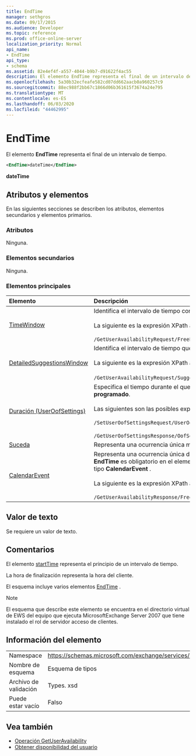 ```yaml
---
title: EndTime
manager: sethgros
ms.date: 09/17/2015
ms.audience: Developer
ms.topic: reference
ms.prod: office-online-server
localization_priority: Normal
api_name:
- EndTime
api_type:
- schema
ms.assetid: 82e4ef4f-a557-4044-b9b7-d91622f4ac55
description: El elemento EndTime representa el final de un intervalo de tiempo.
ms.openlocfilehash: 5a30b32ecfeafe582cd07dd662aacb0a960257c9
ms.sourcegitcommit: 88ec988f2bb67c1866d06b361615f3674a24e795
ms.translationtype: MT
ms.contentlocale: es-ES
ms.lasthandoff: 06/03/2020
ms.locfileid: "44462995"
---
```

# <a name="endtime"></a>EndTime

El elemento **EndTime** representa el final de un intervalo de tiempo. 
  
```xml
<EndTime>dateTime</EndTime>
```

 **dateTime**
## <a name="attributes-and-elements"></a>Atributos y elementos

En las siguientes secciones se describen los atributos, elementos secundarios y elementos primarios.
  
### <a name="attributes"></a>Atributos

Ninguna.
  
### <a name="child-elements"></a>Elementos secundarios

Ninguna.
  
### <a name="parent-elements"></a>Elementos principales

|**Elemento**|**Descripción**|
|:-----|:-----|
|[TimeWindow](timewindow.md) <br/> |Identifica el intervalo de tiempo consultado para obtener la información de disponibilidad del usuario.<br/><br/> La siguiente es la expresión XPath a este elemento:<br/><br/>  `/GetUserAvailabilityRequest/FreeBusyViewOptions/TimeWindow` <br/> |
|[DetailedSuggestionsWindow](detailedsuggestionswindow.md) <br/> |Identifica el intervalo de tiempo que se consulta para obtener información detallada sobre las horas de reunión sugeridas.<br/><br/> La siguiente es la expresión XPath a este elemento:<br/><br/>  `/GetUserAvailabilityRequest/SuggestionViewOptions/DetailedSuggestionsWindow`.  <br/> |
|[Duración (UserOofSettings)](duration-useroofsettings.md) <br/> | Especifica el tiempo durante el que se habilita el estado fuera de la oficina si el elemento [OofState](oofstate.md) está establecido en **programado**.  <br/><br/>  Las siguientes son las posibles expresiones de XPath a este elemento:<br/><br/>  `/SetUserOofSettingsRequest/UserOofSettings/Duration` <br/><br/>  `/GetUserOofSettingsResponse/OofSettings/Duration` <br/> |
|[Suceda](occurrence.md) <br/> |Representa una ocurrencia única modificada de un elemento de calendario periódico.  <br/> |
|[CalendarEvent](calendarevent.md) <br/> |Representa una ocurrencia única del elemento de calendario. Se usa para las consultas de disponibilidad. El elemento **EndTime** es obligatorio en el elemento **CalendarEvent** . El elemento **EndTime** del elemento **CalendarEvent** es único para el tipo **CalendarEvent** .<br/><br/> La siguiente es la expresión XPath a este elemento:<br/><br/>  `/GetUserAvailabilityResponse/FreeBusyResponseArray/FreeBusyResponse/FreeBusyView/CalendarEventArray/CalendarEvent[i]` <br/> |
   
## <a name="text-value"></a>Valor de texto

Se requiere un valor de texto.
  
## <a name="remarks"></a>Comentarios

El elemento [startTime](starttime.md) representa el principio de un intervalo de tiempo. 
  
La hora de finalización representa la hora del cliente.
  
El esquema incluye varios elementos [EndTime](endtime.md) . 
  
> [!NOTE]
> El esquema que describe este elemento se encuentra en el directorio virtual de EWS del equipo que ejecuta MicrosoftExchange Server 2007 que tiene instalado el rol de servidor acceso de clientes. 
  
## <a name="element-information"></a>Información del elemento

|||
|:-----|:-----|
|Namespace  <br/> |https://schemas.microsoft.com/exchange/services/2006/types  <br/> |
|Nombre de esquema  <br/> |Esquema de tipos  <br/> |
|Archivo de validación  <br/> |Types. xsd  <br/> |
|Puede estar vacío  <br/> |Falso  <br/> |
   
## <a name="see-also"></a>Vea también

- [Operación GetUserAvailability](getuseravailability-operation.md)
- [Obtener disponibilidad del usuario](https://msdn.microsoft.com/library/d4133fcb-9b0f-4e6b-aadf-a389da83516a%28Office.15%29.aspx)

